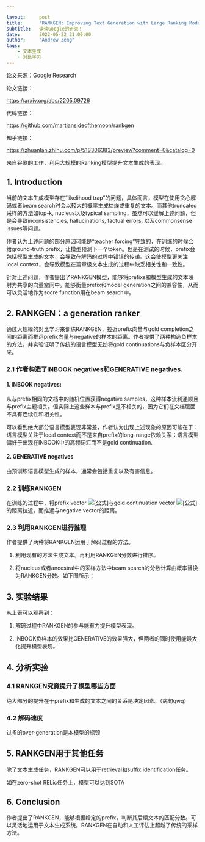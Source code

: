 ```yaml
---

layout:     post
title:      "RANKGEN: Improving Text Generation with Large Ranking Models"
subtitle:   读读Google的研究！
date:       2022-05-22 21:00:00
author:     "Andrew Zeng"
tags:
    - 文本生成
    - 对比学习
---
```


论文来源：Google Research

论文链接：

https://arxiv.org/abs/2205.09726

代码链接：

https://github.com/martiansideofthemoon/rankgen

知乎链接：

https://zhuanlan.zhihu.com/p/518306383/preview?comment=0&catalog=0

来自谷歌的工作，利用大规模的Ranking模型提升文本生成的表现。

## 1. Introduction

当前的文本生成模型存在“likelihood trap”的问题，具体而言，模型在使用贪心解码或者beam search时会以较大的概率生成枯燥或重复的文本。而其他truncated采样的方法如top-k, nucleus以及typical sampling，虽然可以缓解上述问题，但是会导致inconsistencies, hallucinations, factual errors, 以及commonsense issues等问题。

作者认为上述问题的部分原因可能是“teacher forcing”导致的，在训练的时候会给ground-truth prefix，让模型预测下一个token。但是在测试的时候，prefix会包括模型生成的文本，会导致在解码的过程中错误的传递。这会使模型更关注local context，会导致模型在篇章级文本生成的过程中缺乏相关性和一致性。

针对上述问题，作者提出了RANKGEN模型，能够将prefixs和模型生成的文本映射为共享的向量空间中。能够衡量prefix和model generation之间的兼容性，从而可以灵活地作为socre function用在beam search中。

## 2. RANKGEN：a generation ranker

通过大规模的对比学习来训练RANKGEN，拉近prefix向量与gold completion之间的距离而推远prefix向量与negative的样本的距离。作者提供了两种构造负样本的方法，并实验证明了传统的语言模型无妨将gold continuations与负样本区分开来。

### 2.1 作者构造了INBOOK negatives和GENERATIVE negatives.

#### 1.  INBOOK negatives:

从与prefix相同的文档中的随机位置获得negative samples，这种样本流利通顺且与prefix主题相关。但实际上这些样本与prefix是不相关的，因为它们在文档层面不具有连续性和相关性。

可以看到绝大部分语言模型表现非常差，作者认为出现上述现象的原因可能在于：语言模型关注于local context而不是来自prefix的long-range依赖关系；语言模型偏好于出现在INBOOK中的高频词汇而不是gold continuation.

#### 2. GENERATIVE negatives

由预训练语言模型生成的样本，通常会包括重复以及有害信息。

### 2.2 训练RANKGEN

在训练的过程中，将prefix vector ![[公式]](https://www.zhihu.com/equation?tex=+p_%7Bi%7D)与gold continuation vector ![[公式]](https://www.zhihu.com/equation?tex=c_%7Bi%7D) 的距离拉近，而推远与negative vector的距离。

### 2.3 利用RANKGEN进行推理

作者提供了两种将RANKGEN运用于解码过程的方法。

1. 利用现有的方法生成文本。再利用RANKGEN分数进行排序。

2. 将nucleus或者ancestral中的采样方法中beam search的分数计算由概率替换为RANKGEN分数。如下图所示：

## 3. 实验结果

从上表可以观察到：

1. 解码过程中RANKGEN的参与能有力提升模型表现。

2. INBOOK负样本的效果比GENERATIVE的效果强大，但两者的同时使用能最大化提升模型表现。

## 4. 分析实验

### 4.1 RANKGEN究竟提升了模型哪些方面

绝大部分的提升在于prefix和生成的文本之间的关系是决定因素。（病句qwq）

### 4.2 解码速度

过多的over-generation是本模型的瓶颈

## 5. RANKGEN用于其他任务

除了文本生成任务，RANKGEN可以用于retrieval和suffix identification任务。

如在zero-shot RELic任务上，模型可以达到SOTA

## 6. Conclusion

作者提出了RANKGEN，能够根据给定的prefix，判断其后续文本的匹配分数。可以灵活地运用于文本生成系统。RANKGEN在自动和人工评估上超越了传统的采样方法。
